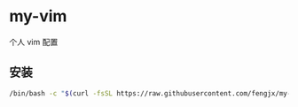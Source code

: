 # my-vim
个人 vim 配置

## 安装

```bash
/bin/bash -c "$(curl -fsSL https://raw.githubusercontent.com/fengjx/my-vim/master/install.sh)"
```
